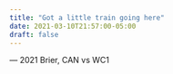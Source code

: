 ```yaml
---
title: "Got a little train going here"
date: 2021-03-10T21:57:00-05:00
draft: false
---
```

— 2021 Brier, CAN vs WC1